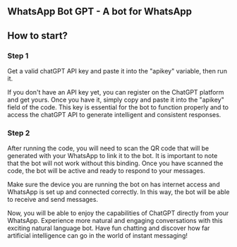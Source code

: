 ## WhatsApp Bot GPT - A bot for WhatsApp

## How to start?

### Step 1
<p>
  Get a valid chatGPT API key and paste it into the "apikey" variable, then run it.
</p>
<p>
  If you don't have an API key yet, you can register on the ChatGPT platform and get yours. Once you have it, simply copy and paste it into the "apikey" field of the code. This key is essential for the bot to function properly and to access the chatGPT API to generate intelligent and consistent responses.
</p>

### Step 2
<p>
  After running the code, you will need to scan the QR code that will be generated with your WhatsApp to link it to the bot. It is important to note that the bot will not work without this binding. Once you have scanned the code, the bot will be active and ready to respond to your messages.
</p>
<p>
  Make sure the device you are running the bot on has internet access and WhatsApp is set up and connected correctly. In this way, the bot will be able to receive and send messages.
</p>
<p>
  Now, you will be able to enjoy the capabilities of ChatGPT directly from your WhatsApp. Experience more natural and engaging conversations with this exciting natural language bot. Have fun chatting and discover how far artificial intelligence can go in the world of instant messaging!
</p>
